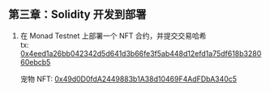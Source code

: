 ## 第三章：Solidity 开发到部署

1. 在 Monad Testnet 上部署一个 NFT 合约，并提交交易哈希  
	tx: [0x4eed1a26bb042342d5d641d3b66fe3f5ab448d12efd1a75df618b328060ebcb5](https://testnet.monadexplorer.com/tx/0x4eed1a26bb042342d5d641d3b66fe3f5ab448d12efd1a75df618b328060ebcb5)

    宠物 NFT: [0x49d0D0fdA2449883b1A38d10469F4AdFDbA340c5](https://testnet.monadexplorer.com/nft/0x49d0D0fdA2449883b1A38d10469F4AdFDbA340c5/13)
